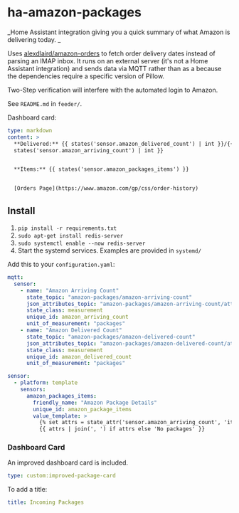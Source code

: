 # ha-amazon-packages

_Home Assistant integration giving you a quick summary of what Amazon is delivering today. _

Uses [alexdlaird/amazon-orders](https://github.com/alexdlaird/amazon-orders) to fetch order delivery dates instead of
parsing an IMAP inbox. It runs on an external server (it's not a Home Assistant integration) and sends data via MQTT
rather than as a because the dependencies require a specific version of Pillow.

Two-Step verification will interfere with the automated login to Amazon.

See `README.md` in `feeder/`.

Dashboard card:

```yaml
type: markdown
content: >
  **Delivered:** {{ states('sensor.amazon_delivered_count') | int }}/{{
  states('sensor.amazon_arriving_count') | int }}


  **Items:** {{ states('sensor.amazon_packages_items') }}


  [Orders Page](https://www.amazon.com/gp/css/order-history)
```

## Install

1. `pip install -r requirements.txt`
2. `sudo apt-get install redis-server`
3. `sudo systemctl enable --now redis-server`
4. Start the systemd services. Examples are provided in `systemd/`

Add this to your `configuration.yaml`:

```yaml
mqtt:
  sensor:
    - name: "Amazon Arriving Count"
      state_topic: "amazon-packages/amazon-arriving-count"
      json_attributes_topic: "amazon-packages/amazon-arriving-count/attributes"
      state_class: measurement
      unique_id: amazon_arriving_count
      unit_of_measurement: "packages"
    - name: "Amazon Delivered Count"
      state_topic: "amazon-packages/amazon-delivered-count"
      json_attributes_topic: "amazon-packages/amazon-delivered-count/attributes"
      state_class: measurement
      unique_id: amazon_delivered_count
      unit_of_measurement: "packages"

sensor:
  - platform: template
    sensors:
      amazon_packages_items:
        friendly_name: "Amazon Package Details"
        unique_id: amazon_package_items
        value_template: >
          {% set attrs = state_attr('sensor.amazon_arriving_count', 'items') %}
          {{ attrs | join(', ') if attrs else 'No packages' }}

```

### Dashboard Card

An improved dashboard card is included.

```yaml
type: custom:improved-package-card
```

To add a title:

```yaml
title: Incoming Packages
```